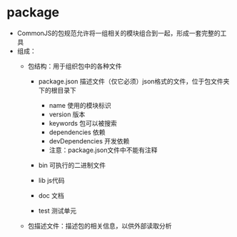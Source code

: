# package

- CommonJS的包规范允许将一组相关的模块组合到一起，形成一套完整的工具
- 组成：
  - 包结构：用于组织包中的各种文件
    - package.json 描述文件（仅它必须）json格式的文件，位于包文件夹下的根目录下
      - name 使用的模块标识
      - version 版本
      - keywords 包可以被搜索
      - dependencies 依赖
      - devDependencies 开发依赖
      - 注意：package.json文件中不能有注释
      
    - bin 可执行的二进制文件
    - lib js代码
    - doc 文档
    - test 测试单元

  - 包描述文件：描述包的相关信息，以供外部读取分析